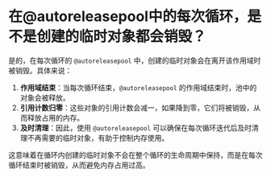# 在@autoreleasepool中的每次循环，是不是创建的临时对象都会销毁？

是的，在每次循环的 `@autoreleasepool` 中，创建的临时对象会在离开该作用域时被销毁。具体来说：

1. **作用域结束**：当每次循环结束，`@autoreleasepool` 的作用域结束时，池中的对象会被释放。
2. **引用计数归零**：这些对象的引用计数会减一，如果降到零，它们将被销毁，从而释放占用的内存。
3. **及时清理**：因此，使用 `@autoreleasepool` 可以确保在每次循环迭代后及时清理不再需要的临时对象，有助于控制内存使用。

这意味着在循环内创建的临时对象不会在整个循环的生命周期中保持，而是在每次循环结束时被销毁，从而避免内存占用过高。
